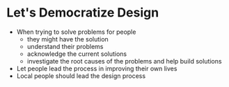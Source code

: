 # Let's Democratize Design

- When trying to solve problems for people
  - they might have the solution
  - understand their problems
  - acknowledge the current solutions
  - investigate the root causes of the problems and help build solutions
- Let people lead the process in improving their own lives
- Local people should lead the design process